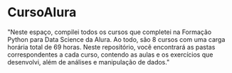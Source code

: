 # CursoAlura

"Neste espaço, compilei todos os cursos que completei na Formação Python para Data Science da Alura. Ao todo, são 8 cursos com uma carga horária total de 69 horas. Neste repositório, você encontrará as pastas correspondentes a cada curso, contendo as aulas e os exercícios que desenvolvi, além de análises e manipulação de dados."
